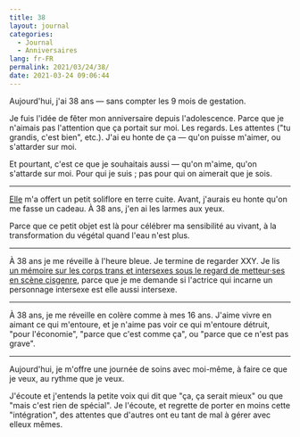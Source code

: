 ```yaml
---
title: 38
layout: journal
categories:
  - Journal
  - Anniversaires
lang: fr-FR
permalink: 2021/03/24/38/
date: 2021-03-24 09:06:44
---
```


Aujourd'hui, j'ai 38 ans — sans compter les 9 mois de gestation.

Je fuis l'idée de fêter mon anniversaire depuis l'adolescence. Parce que je n'aimais pas l'attention que ça portait sur moi. Les regards. Les attentes ("tu grandis, c'est bien", etc.). J'ai eu honte de ça — qu'on puisse m'aimer, ou s'attarder sur moi.

Et pourtant, c'est ce que je souhaitais aussi — qu'on m'aime, qu'on s'attarde sur moi. Pour qui je suis ; pas pour qui on aimerait que je sois.

---

[Elle](https://noemiegirard.co) m'a offert un petit soliflore en terre cuite.
Avant, j'aurais eu honte qu'on me fasse un cadeau.
À 38 ans, j'en ai les larmes aux yeux.

Parce que ce petit objet est là pour célébrer ma sensibilité au vivant, à la transformation du végétal quand l'eau n'est plus.

---

À 38 ans je me réveille à l'heure bleue.
Je termine de regarder XXY.
Je lis [un mémoire sur les corps trans et intersexes sous le regard de metteur·ses en scène cisgenre](https://curve.carleton.ca/69deec9a-c9c0-40df-a6d9-de7a6a9e3e2e), parce que je me demande si l'actrice qui incarne un personnage intersexe est elle aussi intersexe.

---

À 38 ans, je me réveille en colère comme à mes 16 ans.
J'aime vivre en aimant ce qui m'entoure, et je n'aime pas voir  ce qui m'entoure détruit, "pour l'économie", "parce que c'est comme ça", ou "parce que ce n'est pas grave".

---

Aujourd'hui, je m'offre une journée de soins avec moi-même, à faire ce que je veux, au rythme que je veux.

J'écoute et j'entends la petite voix qui dit que "ça, ça serait mieux" ou que "mais c'est rien de spécial". Je l'écoute, et regrette de porter en moins cette "intégration", des attentes que d'autres ont eu tant de mal à gérer avec elleux mêmes.
